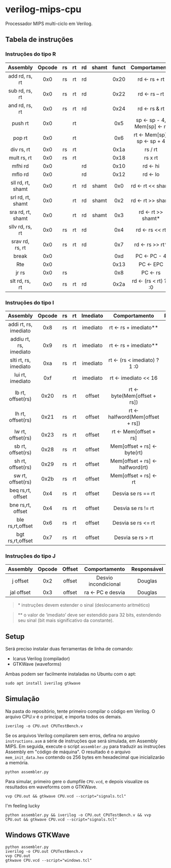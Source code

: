 # verilog-mips-cpu
Processador MIPS multi-ciclo em Verilog.

## Tabela de instruções

### Instruções do tipo R

|        Assembly        | Opcode | rs | rt | rd | shamt |  funct |     Comportamento    | Responsável |
|:----------------------:|:------:|:--:|:--:|:--:|:-----:|:------:|:--------------------:|:-----------:|
|     add rd, rs, rt     |  0x0   | rs | rt | rd |       | 0x20   |     rd ← rs + rt     | Gustavo     |
|     sub rd, rs, rt     |  0x0   | rs | rt | rd |       | 0x22   |     rd ← rs – rt     | Gustavo     |
|     and rd, rs, rt     |  0x0   | rs | rt | rd |       | 0x24   |     rd ← rs & rt     | Gustavo     |
|         push rt        |  0x0   |    | rt |    |       | 0x5    | sp ← sp - 4, Mem[sp] ← rt | Gustavo |
|         pop rt         |  0x0   |    | rt |    |       | 0x6    | rt ← Mem[sp], sp ← sp + 4 | Gustavo |
|       div rs, rt       |  0x0   | rs | rt |    |       | 0x1a   |        rs / rt       | Matheus     |
|       mult rs, rt      |  0x0   | rs | rt |    |       | 0x18   |        rs x rt       | Matheus     |
|         mfhi rd        |  0x0   |    |    | rd |       | 0x10   |        rd ← hi       | Matheus     |
|         mflo rd        |  0x0   |    |    | rd |       | 0x12   |        rd ← lo       | Matheus     |
|    sll rd, rt, shamt   |  0x0   |    | rt | rd | shamt | 0x0    |   rd ← rt << shamt   | Marvin      |
|    srl rd, rt, shamt   |  0x0   |    | rt | rd | shamt | 0x2    |   rd ← rt >> shamt   | Marvin      |
|    sra rd, rt, shamt   |  0x0   |    | rt | rd | shamt | 0x3    |   rd ← rt >> shamt*  | Marvin      |
|     sllv rd, rs, rt    |  0x0   | rs | rt | rd |       | 0x4    |     rd ← rs << rt    | Marvin      |
|     srav rd, rs, rt    |  0x0   | rs | rt | rd |       | 0x7    |    rd ← rs >> rt*    | Marvin      |
|          break         |  0x0   |    |    |    |       | 0xd    |      PC ← PC - 4     | Marcus      |
|           Rte          |  0x0   |    |    |    |       | 0x13   |       PC ← EPC       | Marcus      |
|          jr rs         |  0x0   | rs |    |    |       | 0x8    |        PC ← rs       | Marcus      |
|     slt rd, rs, rt     |  0x0   | rs | rt | rd |       | 0x2a   | rd ← (rs < rt) ?1 :0 | Marcus      |

### Instruções do tipo I

|        Assembly        | Opcode | rs | rt | Imediato |          Comportamento         | Responsável |
|:----------------------:|:------:|:--:|:--:|:--------:|:------------------------------:|:-----------:|
|  addi rt, rs, imediato | 0x8    | rs | rt | imediato |      rt ← rs + imediato**      | Gustavo     |
| addiu rt, rs, imediato | 0x9    | rs | rt | imediato |      rt ← rs + imediato**      | Gustavo     |
|  slti rt, rs, imediato | 0xa    | rs | rt | imediato |   rt ← (rs < imediato) ?1 :0   | Marcus      |
|    lui rt, imediato    | 0xf    |    | rt | imediato |       rt ← imediato << 16      | Marcus      |
|    lb rt, offset(rs)   | 0x20   | rs | rt |  offset  |   rt ← byte(Mem[offset + rs])  | Herbert     |
|    lh rt, offset(rs)   | 0x21   | rs | rt |  offset  | rt ← halfword(Mem[offset + rs])| Herbert     |
|    lw rt, offset(rs)   | 0x23   | rs | rt |  offset  |      rt ← Mem[offset + rs]     | Herbert     |
|    sb rt, offset(rs)   | 0x28   | rs | rt |  offset  |   Mem[offset + rs] ← byte(rt)  | Herbert     |
|    sh rt, offset(rs)   | 0x29   | rs | rt |  offset  | Mem[offset + rs] ← halfword(rt)| Herbert     |
|    sw rt, offset(rs)   | 0x2b   | rs | rt |  offset  |      Mem[offset + rs] ← rt     | Herbert     |
|    beq rs,rt, offset   | 0x4    | rs | rt |  offset  |       Desvia se rs == rt       | Douglas     |
|    bne rs,rt, offset   | 0x4    | rs | rt |  offset  |       Desvia se rs != rt       | Douglas     |
|    ble rs,rt,offset    | 0x6    | rs | rt |  offset  |       Desvia se rs <= rt       | Douglas     |
|    bgt rs,rt,offset    | 0x7    | rs | rt |  offset  |        Desvia se rs > rt       | Douglas     |

### Instruções do tipo J

|  Assembly  | Opcode | Offset |     Comportamento     | Responsável |
|:----------:|:------:|:------:|:---------------------:|:-----------:|
|  j offset  | 0x2    | offset |  Desvio incondicional | Douglas     |
| jal offset | 0x3    | offset | ra ← PC e desvia      | Douglas     |

> \* instruções devem estender o sinal (deslocamento aritmético)

> ** o valor de ‘imediato’ deve ser estendido para 32 bits, estendendo seu sinal (bit mais significativo da constante).

## Setup

Será preciso instalar duas ferramentas de linha de comando:
 * Icarus Verilog (compilador)
 * GTKWave (waveforms)

Ambas podem ser facilmente instaladas no Ubuntu com o apt:
```console
sudo apt install iverilog gtkwave
```

## Simulação

Na pasta do repositório, tente primeiro compilar o código em Verilog. O arquivo CPU.v é o principal, e importa todos os demais.
```console
iverilog -o CPU.out CPUTestBench.v
```

Se os arquivos Verilog compilarem sem erros, defina no arquivo `instructions.asm` a série de instruções que será simulada, em Assembly MIPS. Em seguida, execute o script `assembler.py` para traduzir as instruções Assembly em "código de máquina". O resultado é o arquivo `mem_init_data.hex` contendo os 256 bytes em hexadecimal que inicializarão a memória.

```console
python assembler.py
```

Para simular, primeiro gere o dumpfile `CPU.vcd`, e depois visualize os resultados em waveforms com o GTKWave.
```console
vvp CPU.out && gtkwave CPU.vcd --script="signals.tcl"
```

I'm feeling lucky
```console
python assembler.py && iverilog -o CPU.out CPUTestBench.v && vvp CPU.out && gtkwave CPU.vcd --script="signals.tcl"
```

## Windows GTKWave
```console
python assembler.py
iverilog -o CPU.out CPUTestBench.v
vvp CPU.out
gtkwave CPU.vcd --script="windows.tcl"
```
